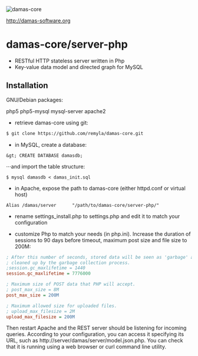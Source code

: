<img src="http://damas-software.com/bin/damas_logo.png" alt="damas-core"/>

http://damas-software.org

# damas-core/server-php

* RESTful HTTP stateless server written in Php
* Key-value data model and directed graph for MySQL

## Installation

GNU/Debian packages:

php5 php5-mysql mysql-server apache2

* retrieve damas-core using git:
```sh
$ git clone https://github.com/remyla/damas-core.git
```
* in MySQL, create a database:
```
&gt; CREATE DATABASE damasdb;
```
⋅⋅⋅and import the table structure: 
```
$ mysql damasdb < damas_init.sql
```
* in Apache, expose the path to damas-core (either httpd.conf or virtual host)
```
Alias /damas/server      "/path/to/damas-core/server-php/"
```
* rename settings_install.php to settings.php and edit it to match your configuration

* customize Php to match your needs (in php.ini). Increase the duration of sessions to 90 days before timeout, maximum post size and file size to 200M:

```ini
; After this number of seconds, stored data will be seen as 'garbage' and
; cleaned up by the garbage collection process.
;session.gc_maxlifetime = 1440
session.gc_maxlifetime = 7776000

; Maximum size of POST data that PHP will accept.
; post_max_size = 8M
post_max_size = 200M

; Maximum allowed size for uploaded files.
; upload_max_filesize = 2M
upload_max_filesize = 200M
```

Then restart Apache and the REST server should be listening for incoming queries. According to your configuration, you can access it specifying its URL, such as http://server/damas/server/model.json.php. You can check that it is running using a web browser or curl command line utility.
